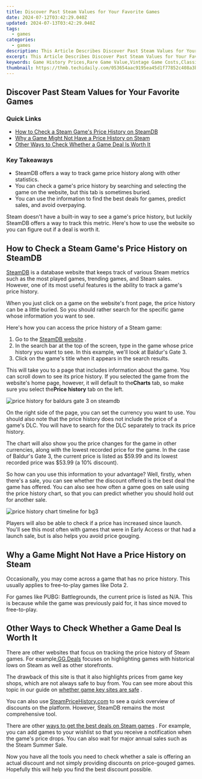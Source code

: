 ```yaml
---
title: Discover Past Steam Values for Your Favorite Games
date: 2024-07-12T03:42:29.040Z
updated: 2024-07-13T03:42:29.040Z
tags:
  - games
categories:
  - games
description: This Article Describes Discover Past Steam Values for Your Favorite Games
excerpt: This Article Describes Discover Past Steam Values for Your Favorite Games
keywords: Game History Prices,Rare Game Value,Vintage Game Costs,Classic Gaming Price,Retro Gaming Values,Nostalgic Games Worth,Old-School Game Market
thumbnail: https://thmb.techidaily.com/053654aac9195ea45d1f77852c408a3b2770cc6c802ff6728e9e3d8c452deddb.jpg
---
```


## Discover Past Steam Values for Your Favorite Games

### Quick Links

* [How to Check a Steam Game's Price History on SteamDB](#how-to-check-a-steam-game-39-s-price-history-on-steamdb)
* [Why a Game Might Not Have a Price History on Steam](#why-a-game-might-not-have-a-price-history-on-steam)
* [Other Ways to Check Whether a Game Deal Is Worth It](#other-ways-to-check-whether-a-game-deal-is-worth-it)

### Key Takeaways

* SteamDB offers a way to track game price history along with other statistics.
* You can check a game's price history by searching and selecting the game on the website, but this tab is sometimes buried.
* You can use the information to find the best deals for games, predict sales, and avoid overpaying.

 Steam doesn't have a built-in way to see a game's price history, but luckily SteamDB offers a way to track this metric. Here's how to use the website so you can figure out if a deal is worth it.

## How to Check a Steam Game's Price History on SteamDB

[SteamDB](https://steamdb.info/) is a database website that keeps track of various Steam metrics such as the most played games, trending games, and Steam sales. However, one of its most useful features is the ability to track a game's price history.

 When you just click on a game on the website's front page, the price history can be a little buried. So you should rather search for the specific game whose information you want to see.

Here's how you can access the price history of a Steam game:

1. Go to the [SteamDB website](https://steamdb.info/) .
2. In the search bar at the top of the screen, type in the game whose price history you want to see. In this example, we'll look at Baldur's Gate 3.
3. Click on the game's title when it appears in the search results.

 This will take you to a page that includes information about the game. You can scroll down to see its price history. If you selected the game from the website's home page, however, it will default to the**Charts** tab, so make sure you select the**Price history** tab on the left.

![price history for baldurs gate 3 on steamdb](https://static1.makeuseofimages.com/wordpress/wp-content/uploads/2024/04/price-history-for-baldurs-gate-3-on-steamdb.png)

 On the right side of the page, you can set the currency you want to use. You should also note that the price history does not include the price of a game's DLC. You will have to search for the DLC separately to track its price history.

 The chart will also show you the price changes for the game in other currencies, along with the lowest recorded price for the game. In the case of Baldur's Gate 3, the current price is listed as $59.99 and its lowest recorded price was $53.99 (a 10% discount).

 So how can you use this information to your advantage? Well, firstly, when there's a sale, you can see whether the discount offered is the best deal the game has offered. You can also see how often a game goes on sale using the price history chart, so that you can predict whether you should hold out for another sale.

![price history chart timeline for bg3](https://static1.makeuseofimages.com/wordpress/wp-content/uploads/2024/04/price-history-chart-timeline-for-bg3.png)

 Players will also be able to check if a price has increased since launch. You'll see this most often with games that were in Early Access or that had a launch sale, but is also helps you avoid price gouging.

## Why a Game Might Not Have a Price History on Steam

 Occasionally, you may come across a game that has no price history. This usually applies to free-to-play games like Dota 2.

 For games like PUBG: Battlegrounds, the current price is listed as N/A. This is because while the game was previously paid for, it has since moved to free-to-play.

## Other Ways to Check Whether a Game Deal Is Worth It

 There are other websites that focus on tracking the price history of Steam games. For example,[GG.Deals](https://gg.deals/) focuses on highlighting games with historical lows on Steam as well as other storefronts.

 The drawback of this site is that it also highlights prices from game key shops, which are not always safe to buy from. You can see more about this topic in our guide on [whether game key sites are safe](https://www.makeuseof.com/are-game-keys-safe/) .

 You can also use [SteamPriceHistory.com](https://steampricehistory.com/) to see a quick overview of discounts on the platform. However, SteamDB remains the most comprehensive tool.

 There are other [ways to get the best deals on Steam games](https://www.makeuseof.com/tag/5-ways-to-make-sure-you-get-the-best-deals-on-steam-games/) . For example, you can add games to your wishlist so that you receive a notification when the game's price drops. You can also wait for major annual sales such as the Steam Summer Sale.

 Now you have all the tools you need to check whether a sale is offering an actual discount and not simply providing discounts on price-gouged games. Hopefully this will help you find the best discount possible.


<ins class="adsbygoogle"
     style="display:block"
     data-ad-format="autorelaxed"
     data-ad-client="ca-pub-7571918770474297"
     data-ad-slot="1223367746"></ins>



<ins class="adsbygoogle"
     style="display:block"
     data-ad-client="ca-pub-7571918770474297"
     data-ad-slot="8358498916"
     data-ad-format="auto"
     data-full-width-responsive="true"></ins>




